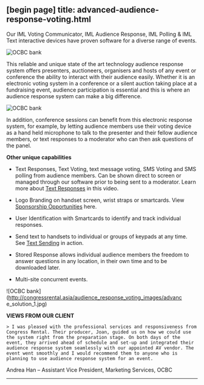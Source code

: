 [begin page]
 title: advanced-audience-response-voting.html
----------------------------------------------------------

Our IML Voting Communicator, IML Audience Response, IML Polling &amp; IML Text interactive devices have proven software for a diverse range of events.

![OCBC bank](/wp-content/uploads/2011/09/case__OCBC_3.jpg)

This reliable and unique state of the art technology audience response system offers presenters, auctioneers, organisers and hosts of any event or conference the ability to interact with their audience easily. Whether it is an electronic voting system in a conference or a silent auction taking place at a fundraising event, audience participation is essential and this is where an audience response system can make a big difference.

![OCBC bank](/wp-content/uploads/2011/09/case__OCBC_2.jpg)

In addition, conference sessions can benefit from this electronic response system, for example, by letting audience members use their voting device as a hand held microphone to talk to the presenter and their fellow audience members, or text responses to a moderator who can then ask questions of the panel.

**Other unique capabilities**

 - Text Responses, Text Voting, text message voting, SMS Voting and SMS polling from audience members. Can be shown direct to screen or managed through our software prior to being sent to a moderator. Learn more about [Text Responses](http://www.youtube.com/user/CongressRental#p/u/6/I97R6pCjmlw) in this video.

 - Logo Branding on handset screen, wrist straps or smartcards. View [Sponsorship Opportunities](http://www.youtube.com/user/CongressRental#p/u/7/S9QTMP5Rq-k) here.

 - User Identification with Smartcards to identify and track individual responses.

 - Send text to handsets to individual or groups of keypads at any time. See [Text Sending](http://www.youtube.com/user/CongressRental#p/u/1/D6nSPTd1hAY) in action.

 - Stored Response allows individual audience members the freedom to answer questions in any location, in their own time and to be downloaded later.

 - Multi-site concurrent events.

![OCBC bank](http://congressrental.asia/audience_response_voting_images/advanc e_solution_1.jpg)

**VIEWS FROM OUR CLIENT**

	> I was pleased with the professional services and responsiveness from Congress Rental. Their producer, Joan, guided us on how we could use the system right from the preparation stage. On both days of the event, they arrived ahead of schedule and set-up and integrated their audience response system seamlessly with our appointed AV vendor. The event went smoothly and I would recommend them to anyone who is planning to use audience response system for an event.

Andrea Han – Assistant Vice President, Marketing Services, OCBC




----------------------------------------------------------
